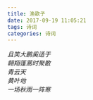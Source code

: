 ```yaml
---
title: 渔歌子
date: 2017-09-19 11:05:21
tags: 诗词
categories: 诗词
---
```


*且笑大鹏奚适于*  
*翱翔蓬蒿时聚散*  
*青云天*  
*黄叶地*  
*一场秋雨一阵寒*

